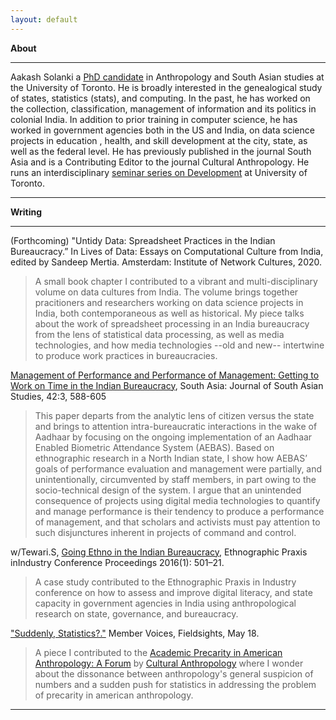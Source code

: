 ```yaml
---
layout: default
---
```


**About**

* * *
Aakash Solanki a [PhD candidate](https://anthropology.utoronto.ca/people/graduate-students/) in Anthropology and South Asian studies at the University of Toronto. He is broadly interested in the genealogical study of states, statistics (stats), and computing. In the past, he has worked on the collection, classification, management of information and its politics in colonial India. In addition to prior training in computer science, he has worked in government agencies both in the US and India, on data science projects in education , health, and skill development at the city, state, as well as the federal level. He has previously published in the journal South Asia and is a Contributing Editor to the journal Cultural Anthropology. He runs an interdisciplinary [seminar series on Development](http://aakashsolanki.net/utdevsem.html) at University of Toronto.
* * *



**Writing**
* * *

(Forthcoming) "Untidy Data: Spreadsheet Practices in the Indian Bureaucracy.” In Lives of Data: Essays on Computational Culture from India, edited by Sandeep Mertia. Amsterdam: Institute of Network Cultures, 2020.

> A small book chapter I contributed to a vibrant and multi-disciplinary volume on data cultures from India. The volume brings together pracitioners and researchers working on data science projects in India, both contemporaneous as well as historical. My piece talks about the work of spreadsheet processing in an India bureaucracy from the lens of statistical data processing, as well as media technologies, and how media technologies --old and new-- intertwine to produce work practices in bureaucracies.


[Management of Performance and Performance of Management: Getting to Work on Time in the Indian Bureaucracy](https://doi.org/10.1080/00856401.2019.1603262), South Asia: Journal of South Asian Studies, 42:3, 588-605

> This paper departs from the analytic lens of citizen versus the state and brings to attention intra-bureaucratic interactions in the wake of Aadhaar by focusing on the ongoing implementation of an Aadhaar Enabled Biometric Attendance System (AEBAS). Based on ethnographic research in a North Indian state, I show how AEBAS’ goals of performance evaluation and management were partially, and unintentionally, circumvented by staff members, in part owing to the socio-technical design of the system. I argue that an unintended consequence of projects using digital media technologies to quantify and manage performance is their tendency to produce a performance of management, and that scholars and activists must pay attention to such disjunctures inherent in projects of command and control.

w/Tewari.S, [Going  Ethno  in  the  Indian  Bureaucracy](https://doi.org/10.1111/1559-8918.2016.01107), Ethnographic Praxis inIndustry Conference Proceedings 2016(1): 501–21.

> A case study contributed to the Ethnographic Praxis in Industry conference on how to assess and improve digital literacy, and state capacity in government agencies in India using anthropological research on state, governance, and bureaucracy.


["Suddenly, Statistics?."](https://culanth.org/fieldsights/suddenly-statistics) Member Voices, Fieldsights, May 18. 

> A piece I contributed to the [Academic Precarity in American Anthropology: A Forum](https://culanth.org/fieldsights/series/academic-precarity-in-american-anthropology-a-forum) by [Cultural Anthropology](https://culanth.org) where I wonder about the dissonance between anthropology's general suspicion of numbers and a sudden push for statistics in addressing the problem of precarity in american anthropology.

* * *